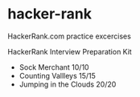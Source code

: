 # hacker-rank
HackerRank.com practice excercises

HackerRank Interview Preparation Kit
 - Sock Merchant 10/10
 - Counting Vallleys 15/15
 - Jumping in the Clouds 20/20
